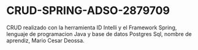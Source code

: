 # CRUD-SPRING-ADSO-2879709
CRUD realizado con la herramienta ID Intelli y el Framework Spring, lenguaje de programacion Java y base de datos Postgres Sql, nombre de aprendiz, Mario Cesar Deossa.
